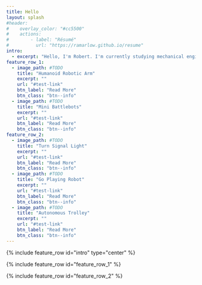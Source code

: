 ```yaml
---
title: Hello
layout: splash
#header:
#    overlay_color: "#cc5500"
#    actions:
#        - label: "Résumé"
#          url: "https://ramarlow.github.io/resume"
intro:
  - excerpt: "Hello, I'm Robert. I'm currently studying mechanical engineering at UW-Madison."
feature_row_1:
  - image_path: #TODO
    title: "Humanoid Robotic Arm"
    excerpt: ""
    url: "#test-link"
    btn_label: "Read More"
    btn_class: "btn--info"
  - image_path: #TODO
    title: "Mini Battlebots"
    excerpt: ""
    url: "#test-link"
    btn_label: "Read More"
    btn_class: "btn--info"
feature_row_2:
  - image_path: #TODO
    title: "Turn Signal Light"
    excerpt: ""
    url: "#test-link"
    btn_label: "Read More"
    btn_class: "btn--info"
  - image_path: #TODO
    title: "Go Playing Robot"
    excerpt: ""
    url: "#test-link"
    btn_label: "Read More"
    btn_class: "btn--info"
  - image_path: #TODO
    title: "Autonomous Trolley"
    excerpt: ""
    url: "#test-link"
    btn_label: "Read More"
    btn_class: "btn--info"
---
```


{% include feature_row id="intro" type="center" %}

{% include feature_row id="feature_row_1" %}

{% include feature_row id="feature_row_2" %}
